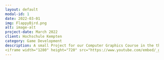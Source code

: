 ```yaml
---
layout: default
modal-id: 1
date: 2022-03-01
img: FlappyBird.png
alt: image-alt
project-date: March 2022
client: Hochschule Kempten
category: Game Development
description: A small Project for our Computer Graphics Course in the third semester. The Models were created by myself in Blender and the Game was created in QT with the SGFramework froum our University, the game logic was mainly from me.
<iframe width="1280" height="720" src="https://www.youtube.com/embed/_gsM0rvKKko" title="Flappy King Von Richard Mayer und Felix Hänsel" frameborder="0" allow="accelerometer; autoplay; clipboard-write; encrypted-media; gyroscope; picture-in-picture; web-share" referrerpolicy="strict-origin-when-cross-origin" allowfullscreen></iframe>
---
```


